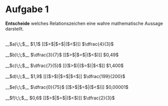 <!--
version:  0.0.1

language: de

@style
input {
    text-align: center;
}

.flex-container {
    display: flex;
    flex-wrap: wrap;
    align-items: stretch;
    gap: 20px;
}

.flex-child {
    flex: 1;
    min-width: 350px;
    margin-right: 20px;
}

@media (max-width: 400px) {
    .flex-child {
        flex: 100%;
        margin-right: 0;
    }
}
@end

formula: \carry   \textcolor{red}{\scriptsize #1}
formula: \digit   \rlap{\carry{#1}}\phantom{#2}#2
formula: \permil  \text{‰}

import: https://raw.githubusercontent.com/liaTemplates/algebrite/master/README.md
import: https://raw.githubusercontent.com/LiaTemplates/Tikz-Jax/main/README.md

script: https://cdn.jsdelivr.net/gh/LiaTemplates/Tikz-Jax@main/dist/index.js

@round
<script>
  let value = `@input`;
  if (value.startsWith("@")) {
    ""
  } else {
    value = JSON.parse(value);
    value = value[0]
    value = value.replace(/,/g, ".");
    value = parseFloat(value);
    value = Math.round(value * Math.pow(10,@1)) / Math.pow(10,@1);
    value == @0
  }
</script>
@end

tags: Bruchrechnung, Dezimalzahlen, Zahlenverständnis, sehr leicht

-->




# Aufgabe 1

**Entscheide** welches Relationszeichen eine wahre mathematische Aussage darstellt.

<br>
__$a)\;\;$__ $1,1$ [[$>$|$=$|($<$)]] $\dfrac{4}{3}$ 
<br>
<br>
__$b)\;\;$__ $\dfrac{3}{7}$ [[$>$|$=$|($<$)]] $0,49$ 
<br>
<br>
__$c)\;\;$__ $\dfrac{7}{5}$ [[($>$)|($=$)|$<$]] $1,400$ 
<br>
<br>
__$d)\;\;$__ $1,9$ [[($>$)|$=$|$<$]] $\dfrac{199}{200}$ 
<br>
<br>
__$e)\;\;$__ $\dfrac{0}{75}$ [[$>$|$=$|($<$)]] $0,00001$ 
<br>
<br>
__$f)\;\;$__ $0,6$ [[$>$|$=$|($<$)]] $\dfrac{2}{3}$ 

<br>
<br>
<br>
<br>

